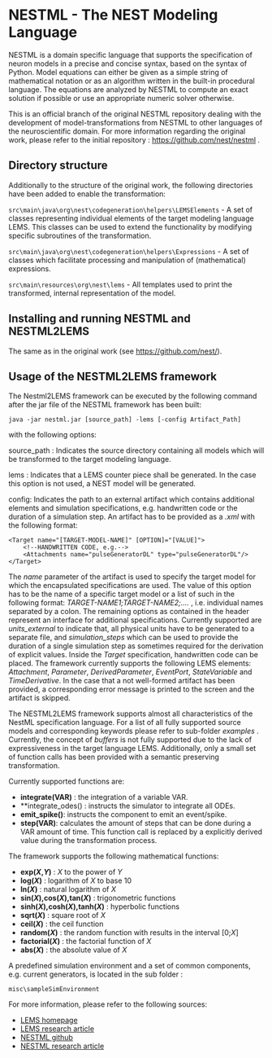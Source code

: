 # NESTML - The NEST Modeling Language

NESTML is a domain specific language that supports the specification of neuron models
in a precise and concise syntax, based on the syntax of Python. Model equations
can either be given as a simple string of mathematical notation or as an algorithm written
in the built-in procedural language. The equations are analyzed by NESTML to compute
an exact solution if possible or use an appropriate numeric solver otherwise.

This is an official branch of the original NESTML repository dealing with the development of model-transformations from NESTML to other 
languages of the neuroscientific domain. For more information regarding the original work, please refer to the initial repository : https://github.com/nest/nestml .

## Directory structure

Additionally to the structure of the original work, the following directories have been added to enable the transformation:

`src\main\java\org\nest\codegeneration\helpers\LEMSElements` - A set of classes representing individual elements of the target modeling language LEMS. This classes can be used to extend the functionality by modifying specific subroutines of the transformation.

`src\main\java\org\nest\codegeneration\helpers\Expressions` - A set of classes which facilitate processing and manipulation of (mathematical) expressions.

`src\main\resources\org\nest\lems` - All templates used to print the transformed, internal representation of the model.

## Installing and running NESTML and NESTML2LEMS

The same as in the original work (see https://github.com/nest/).

## Usage of the NESTML2LEMS framework

The Nestml2LEMS framework can be executed by the following command after the jar file of the NESTML framework has been built:

```
java -jar nestml.jar [source_path] -lems [-config Artifact_Path]
```

with the following options:
 
source_path : Indicates the source directory containing all models which will be transformed to the target modeling language.

lems : Indicates that a LEMS counter piece shall be generated. In the case this option is not used, a NEST model will be generated. 
					
config: Indicates the path to an external artifact which contains additional elements and simulation specifications, e.g. handwritten code or the duration of a simulation step. An artifact has to be provided as a _.xml_ with the following format:

```
<Target name="[TARGET-MODEL-NAME]" [OPTION]="[VALUE]">
	<!--HANDWRITTEN CODE, e.g.-->
	<Attachments name="pulseGeneratorDL" type="pulseGeneratorDL"/>
</Target>	
```								
The _name_ parameter of the artifact is used to specify the target model for which the encapsulated specifications are used. The value of this option has to be the name of a specific target model or a list of such in the following format: _TARGET-NAME1;TARGET-NAME2;...._ , i.e. individual names separated by a colon. The remaining options as contained in the header represent an interface for additional specifications. Currently supported are _units_external_ to indicate that, all physical units have to be generated to a separate file, and _simulation_steps_ which can be used to provide the duration of a single simulation step as sometimes required for the derivation of explicit values. Inside the _Target_ specification, handwritten code can be placed. The framework currently supports the following LEMS elements: _Attachment_, _Parameter_, _DerivedParameter_, _EventPort_, _StateVariable_ and _TimeDerivative_. In the case that a not well-formed artifact has been provided, a corresponding error message is printed to the screen and the artifact is skipped.   									
									
The NESTML2LEMS framework supports almost all characteristics of the NestML specification language. For a list of all fully supported source models and corresponding keywords please refer to sub-folder _examples_ . Currently, the concept of _buffers_ is not fully supported due to the lack of expressiveness in the target language LEMS. Additionally, only a small set of function calls has been provided with a semantic preserving transformation.  

Currently supported functions are:

- **integrate(VAR)** : the integration of a variable VAR.
- **integrate_odes() : instructs the simulator to integrate all ODEs. 
- **emit_spike()**: instructs the component to emit an event/spike.
- **step(VAR)**: calculates the amount of steps that can be done during a VAR amount of time. This function call is replaced by a explicitly derived value during the transformation process.

The framework supports the following mathematical functions:

- **exp(_X_,_Y_)** : _X_ to the power of _Y_
- **log(_X_)** : logarithm of _X_ to base 10 
- **ln(_X_)** : natural logarithm of _X_
- **sin(_X_),cos(_X_),tan(_X_)** : trigonometric functions
- **sinh(_X_),cosh(_X_),tanh(_X_)** : hyperbolic functions 
- **sqrt(_X_)** : square root of _X_
- **ceil(_X_)** : the ceil function
- **random(_X_)** : the random function with results in the interval [0;_X_]
- **factorial(_X_)** : the factorial function of _X_
- **abs(_X_)** : the absolute value of _X_

A predefined simulation environment and a set of common components, e.g. current generators, is located in the sub folder :  

`misc\sampleSimEnvironment` 

For more information, please refer to the following sources:

* [LEMS homepage](http://lems.github.io/LEMS)
* [LEMS research article](http://journal.frontiersin.org/article/10.3389/fninf.2014.00079/full)
* [NESTML github](https://github.com/nest/nestml)
* [NESTML research article](http://www.nest-initiative.org/publications/Plotnikov2016.pdf)




